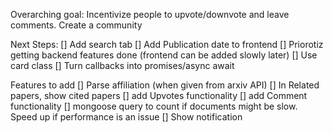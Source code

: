 Overarching goal:
Incentivize people to upvote/downvote and leave comments. Create a community

Next Steps:
[] Add search tab
[] Add Publication date to frontend
[] Priorotiz getting backend features done (frontend can be added slowly later)
[] Use card class
[] Turn callbacks into promises/async await



Features to add
[] Parse affiliation (when given from arxiv API)
[] In Related papers, show cited papers
[] add Upvotes functionality
[] add Comment functionality
[] mongoose query to count if documents might be slow. Speed up if performance is an issue
[] Show notification